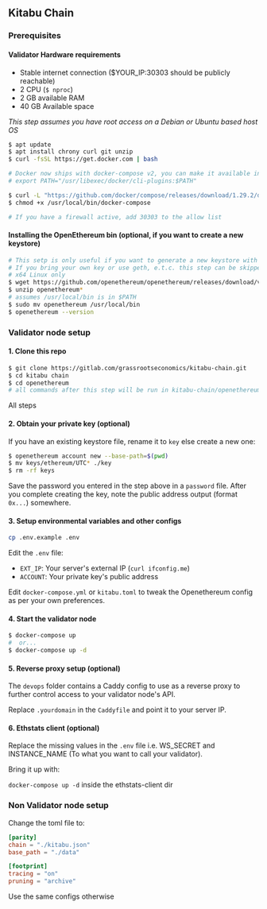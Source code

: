 ## Kitabu Chain

### Prerequisites

#### Validator Hardware requirements

- Stable internet connection ($YOUR_IP:30303 should be publicly reachable)
- 2 CPU (`$ nproc`)
- 2 GB available RAM
- 40 GB Available space

_This step assumes you have root access on a Debian or Ubuntu based host OS_

```bash
$ apt update
$ apt install chrony curl git unzip
$ curl -fsSL https://get.docker.com | bash

# Docker now ships with docker-compose v2, you can make it available in path by adding the following line to your .bashrc
# export PATH="/usr/libexec/docker/cli-plugins:$PATH"

$ curl -L "https://github.com/docker/compose/releases/download/1.29.2/docker-compose-$(uname -s)-$(uname -m)" -o /usr/local/bin/docker-compose
$ chmod +x /usr/local/bin/docker-compose

# If you have a firewall active, add 30303 to the allow list
```

#### Installing the OpenEthereum bin (optional, if you want to create a new keystore)
```bash
# This setp is only useful if you want to generate a new keystore with OpenEthereum.
# If you bring your own key or use geth, e.t.c. this step can be skipped
# x64 Linux only
$ wget https://github.com/openethereum/openethereum/releases/download/v3.3.5/openethereum-linux-v3.3.5.zip
$ unzip openethereum*
# assumes /usr/local/bin is in $PATH
$ sudo mv openethereum /usr/local/bin
$ openethereum --version
```

### Validator node setup

#### 1. Clone this repo

```bash
$ git clone https://gitlab.com/grassrootseconomics/kitabu-chain.git
$ cd kitabu chain
$ cd openethereum
# all commands after this step will be run in kitabu-chain/openethereum dir
```

All steps

#### 2. Obtain your private key (optional)

If you have an existing keystore file, rename it to `key` else create a new one:

```bash
$ openethereum account new --base-path=$(pwd)
$ mv keys/ethereum/UTC* ./key
$ rm -rf keys
```

Save the password you entered in the step above in a `password` file. After you complete creating the key, note the public address output (format `0x...`) somewhere.

#### 3. Setup environmental variables and other configs

```bash
cp .env.example .env
```

Edit the `.env` file:

- `EXT_IP`: Your server's external IP (`curl ifconfig.me`)
- `ACCOUNT`: Your private key's public address

Edit `docker-compose.yml` or `kitabu.toml` to tweak the Openethereum config as per your own preferences.

#### 4. Start the validator node

```bash
$ docker-compose up
#  or...
$ docker-compose up -d
```

#### 5. Reverse proxy setup (optional)

The `devops` folder contains a Caddy config to use as a reverse proxy to further control access to your validator node's API.

Replace `.yourdomain` in the `Caddyfile` and point it to your server IP.

#### 6. Ethstats client (optional)

Replace the missing values in the `.env` file i.e. WS_SECRET and INSTANCE_NAME (To what you want to call your validator).

Bring it up with:

`docker-compose up -d` inside the ethstats-client dir

### Non Validator node setup

Change the toml file to:

```toml
[parity]
chain = "./kitabu.json"
base_path = "./data"

[footprint]
tracing = "on"
pruning = "archive"
```

Use the same configs otherwise

